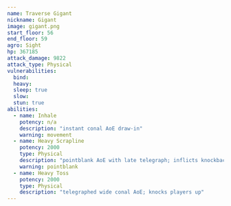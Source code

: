 ```yaml
---
name: Traverse Gigant
nickname: Gigant
image: gigant.png
start_floor: 56
end_floor: 59
agro: Sight
hp: 367185
attack_damage: 9822
attack_type: Physical
vulnerabilities:
  bind: 
  heavy: 
  sleep: true
  slow: 
  stun: true
abilities:
  - name: Inhale
    potency: n/a
    description: "instant conal AoE draw-in"
    warning: movement
  - name: Heavy Scrapline
    potency: 2000
    type: Physical
    description: "pointblank AoE with late telegraph; inflicts knockback"
    warning: pointblank
  - name: Heavy Toss
    potency: 2000
    type: Physical
    description: "telegraphed wide conal AoE; knocks players up"
---
```

